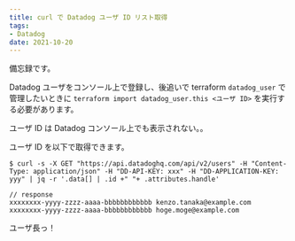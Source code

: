 ```yaml
---
title: curl で Datadog ユーザ ID リスト取得
tags:
- Datadog
date: 2021-10-20
---
```


備忘録です。

Datadog ユーザをコンソール上で登録し、後追いで terraform `datadog_user` で管理したいときに `terraform import datadog_user.this <ユーザ ID>` を実行する必要があります。

ユーザ ID は Datadog コンソール上でも表示されない。。

ユーザ ID を以下で取得できます。

```console
$ curl -s -X GET "https://api.datadoghq.com/api/v2/users" -H "Content-Type: application/json" -H "DD-API-KEY: xxx" -H "DD-APPLICATION-KEY: yyy" | jq -r '.data[] | .id +" "+ .attributes.handle'

// response
xxxxxxxx-yyyy-zzzz-aaaa-bbbbbbbbbbbb kenzo.tanaka@example.com
xxxxxxxx-yyyy-zzzz-aaaa-bbbbbbbbbbbb hoge.moge@example.com
```

ユーザ長っ！
